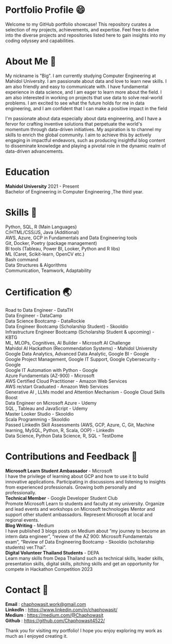 # Portfolio Profile :smile:
Welcome to my GitHub portfolio showcase! This repository curates a selection of my projects, achievements, and expertise. Feel free to delve into the diverse projects and repositories listed here to gain insights into my coding odyssey and capabilities.

# About Me :whale2:
My nickname is "Big". I am currently studying Computer Engineering at Mahidol University. I am passionate about data and love to learn new skills. I am also friendly and easy to communicate with. I have fundamental experience in data science, and I am eager to learn more about the field. I am also interested in working on projects that use data to solve real-world problems. I am excited to see what the future holds for me in data engineering, and I am confident that I can make a positive impact in the field

I'm passionate about data especially about data engineering, and I have a fervor for crafting inventive solutions that perpetuate the world's momentum through data-driven initiatives. My aspiration is to channel my skills to enrich the global community. I aim to achieve this by actively engaging in impactful endeavors, such as producing insightful blog content to disseminate knowledge and playing a pivotal role in the dynamic realm of data-driven advancements.

# Education
**Mahidol University** 
2021 - Present<br />
Bachelor of Engineering in Computer Engineering ,The third year.<br />

# Skills :honeybee:
Python, SQL, R (Main Languages)<br />
C/HTML/CSS/JS, Java (Additional)<br />
AWS, Azure, GCP in Fundamentals and Data Engineering tools<br />
Git, Docker, Poetry (package management)<br />
BI tools (Tableau, Power BI, Looker, Python and R libs)<br />
ML (Caret, Scikit-learn, OpenCV etc.)<br />
Bash command<br />
Data Structures & Algorithms<br />
Communication, Teamwork, Adaptability

# Certification :earth_asia:
Road to Data Engineer - DataTH<br />
Data Engineer - DataCamp<br />
Data Science Bootcamp - DataRockie<br />
Data Engineer Bootcamp (Scholarship Student) - Skooldio<br />
Infrastructure Engineer Bootcamp (Scholarship Student & upcoming) - KBTG<br />
ML, MLOPs, Cognitives, AI Builder - Microsoft AI Challenge<br />
Mahidol AI Hackathon (Recommendation Systems) - Mahidol University<br />
Google Data Analytics, Advanced Data Analytic, Google BI - Google<br />
Google Project Management, Google IT Support, Google Cybersecurity - Google<br />
Google IT Automation with Python - Google<br />
Azure Fundamentals (AZ-900) - Microsoft<br />
AWS Certified Cloud Practitioner - Amazon Web Services<br />
AWS re/start Graduated - Amazon Web Services<br />
Generative AI , LLMs model and Attention Mechanism - Google Cloud Skills Boost<br />
Data Engineer on Microsoft Azure - Udemy<br />
SQL , Tableau and JavaScript - Udemy<br />
Master Looker Studio - Skooldio<br />
Scala Programming - Skooldio<br />
Passed LinkedIn Skill Assessments (AWS, GCP, Azure, C, Git, Machine learning, MySQL, Python, R, Scala, OOP) - LinkedIn<br />
Data Science, Python Data Science, R, SQL - TestDome

# Contributions and Feedback :milky_way:
**Microsoft Learn Student Ambassador** - Microsoft <br />
I have the privilege of learning about GCP and how to use it to build innovative applications. Participating in discussions and
listening to insights from experienced professionals. Growing both personally and professionally. <br />
**Technical Member** - Google Developer Student Club <br />
Promote Microsoft Learn to students and faculty at my university.
Organize and lead events and workshops on Microsoft technologies
Mentor and support other student ambassadors.
Represent Microsoft at local and regional events. <br />
**Blog Writing** - Medium <br />
I have published 3 blogs posts on Medium about “my journey to become an intern data engineer”, “review of the AZ 900: Microsoft
Fundamentals exam”, “Review of Data Engineering Bootcamp - Skooldio (scholarship students) ver.Thai”.<br />
**Digital Volunteer Thailand Students** - DEPA <br />
Learn many skills from Depa Thailand such as technical skills, leader skills, presentation skills, digital skills, pitching skills and get
an opportunity for compete in Hackathon Competition 2023 <br />


# Contact :ghost:
**Email** : chaphowasit.work@gmail.com <br>
**LinkedIn** : https://www.linkedin.com/in/chaphowasit/ <br>
**Medium** : https://medium.com/@Chaphowasit <br>
**Github** : https://github.com/Chaphowasit4522/ <br>

Thank you for visiting my portfolio! I hope you enjoy exploring my work as much as I enjoyed creating it.

